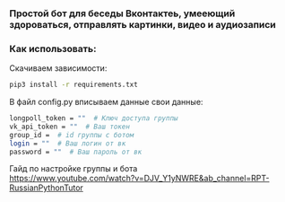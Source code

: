 ### Простой бот для беседы Вконтактеь, умееющий здороваться, отправлять картинки, видео и аудиозаписи

### Как использовать:

Скачиваем зависимости:
```bash
pip3 install -r requirements.txt
```
В файл config.py вписываем данные свои данные:
```bash
longpoll_token = ""  # Ключ доступа группы
vk_api_token = ""  # Ваш токен
group_id =  # id группы с ботом
login = ""  # Ваш логин от вк
password = ""  # Ваш пароль от вк
```
Гайд по настройке группы и бота <br>
https://www.youtube.com/watch?v=DJV_Y1yNWRE&ab_channel=RPT-RussianPythonTutor